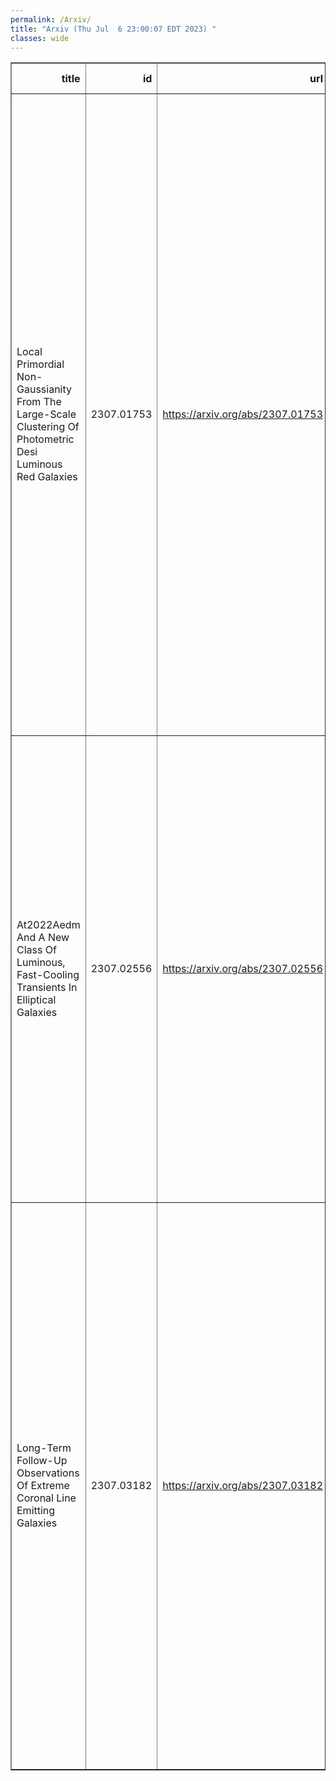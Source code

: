```yaml
---
permalink: /Arxiv/
title: "Arxiv (Thu Jul  6 23:00:07 EDT 2023) "
classes: wide
---
```

<table border="1" class="dataframe">
  <thead>
    <tr style="text-align: right;">
      <th>title</th>
      <th>id</th>
      <th>url</th>
      <th>authors</th>
      <th>Local Authors</th>
    </tr>
  </thead>
  <tbody>
    <tr>
      <td>Local Primordial Non-Gaussianity From The Large-Scale Clustering Of   Photometric Desi Luminous Red Galaxies</td>
      <td>2307.01753</td>
      <td><a href="https://arxiv.org/abs/2307.01753" target="_blank">https://arxiv.org/abs/2307.01753</a></td>
      <td>Mehdi Rezaie, Ashley J. Ross, Hee-Jong Seo, Hui Kong, Anna Porredon, Lado Samushia, Edmond Chaussidon, Alex Krolewski, Arnaud De Mattia, Florian Beutler, Jessica Nicole Aguilar, Steven Ahlen, Shadab Alam, Santiago Avila, Benedict Bahr-Kalus, Jose Bermejo-Climent, David Brooks, Todd Claybaugh, Shaun Cole, Kyle Dawson, Axel De La Macorra, Peter Doel, Andreu Font-Ribera, Jaime E. Forero-Romero, Satya Gontcho A Gontcho, Julien Guy, Klaus Honscheid, Theodore Kisner, Martin Landriau, Michael Levi, Marc Manera, Aaron Meisner, Ramon Miquel, Eva-Maria Mueller, Adam Myers, Jeffrey A. Newman, Jundan Nie, Nathalie Palanque-Delabrouille, Will Percival, Claire Poppett, Graziano Rossi, Eusebio Sanchez, Michael Schubnell, Gregory Tarlé, Benjamin Alan Weaver, Christophe Yèche, Zhimin Zhou, Hu Zou</td>
      <td>Ashley Ross, Klaus Honscheid</td>
    </tr>
    <tr>
      <td>At2022Aedm And A New Class Of Luminous, Fast-Cooling Transients In   Elliptical Galaxies</td>
      <td>2307.02556</td>
      <td><a href="https://arxiv.org/abs/2307.02556" target="_blank">https://arxiv.org/abs/2307.02556</a></td>
      <td>M. Nicholl, S. Srivastav, M. D. Fulton, S. Gomez, M. E. Huber, S. R. Oates, P. Ramsden, L. Rhodes, S. J. Smartt, K. W. Smith, A. Aamer, J. P. Anderson, F. E. Bauer, E. Berger, T. De Boer, K. C. Chambers, P. Charalampopoulos, T. -W. Chen, R. P. Fender, M. Fraser, H. Gao, D. A. Green, L. Galbany, B. P. Gompertz, M. Gromadzki, C. P. Gutiérrez, D. A. Howell, C. Inserra, P. G. Jonker, M. Kopsacheili, T. B. Lowe, E. A. Magnier, S. L. Mcgee, T. Moore, T. E. Müller-Bravo, T. Pessi, M. Pursiainen, A. Rest, E. J. Ridley, B. J. Shappee, X. Sheng, G. P. Smith, M. A. Tucker, J. Vinkó, R. J. Wainscoat, P. Wiseman, D. R. Young</td>
      <td>Michael Tucker</td>
    </tr>
    <tr>
      <td>Long-Term Follow-Up Observations Of Extreme Coronal Line Emitting   Galaxies</td>
      <td>2307.03182</td>
      <td><a href="https://arxiv.org/abs/2307.03182" target="_blank">https://arxiv.org/abs/2307.03182</a></td>
      <td>Peter Clark, Or Graur, Joseph Callow, Jessica Aguilar, Steven Ahlen, Joseph P. Anderson, Edo Berger, Thomas Brink, David Brooks, Ting-Wan Chen, Todd Claybaugh, Axel De La Macorra, Peter Doel, Alexei Filippenko, Jamie Forero-Romero, Sebastian Gomez, Mariusz Gromadzki, Klaus Honscheid, Cosimo Inserra, Theodore Kisner, Martin Landriau, Lydia Makrygianni, Marc Manera, Aaron Meisner, Ramon Miquel, John Moustakas, Tomás E. Müller-Bravo, Matt Nicholl, Jundan Nie, Francesca Onori, Antonella Palmese, Claire Poppett, Thomas Reynolds, Mehdi Rezaie, Graziano Rossi, Eusebio Sanchez, Michael Schubnell, Gregory Tarlé, Benjamin A. Weaver, Thomas Wevers, David R. Young, Weikang Zheng, Zhimin Zhou</td>
      <td>Klaus Honscheid</td>
    </tr>
  </tbody>
</table>